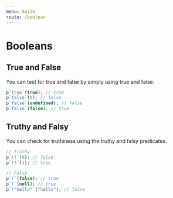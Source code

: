 ```yaml
---
menu: Guide
route: /boolean
---
```


# Booleans

## True and False

You can test for true and false by simply using true and false:

```js
p`true`(true); // true
p`false`(0); // false
p`false`(undefined); // false
p`false`(false); // true
```

## Truthy and Falsy

You can check for truthiness using the truthy and falsy predicates.

```js
// Truthy
p`!!`(0); // false
p`!!`(1); // true

// Falsy
p`!`(false); // true
p`!`(null); // true
p`!"hello"`("hello"); // false
```

